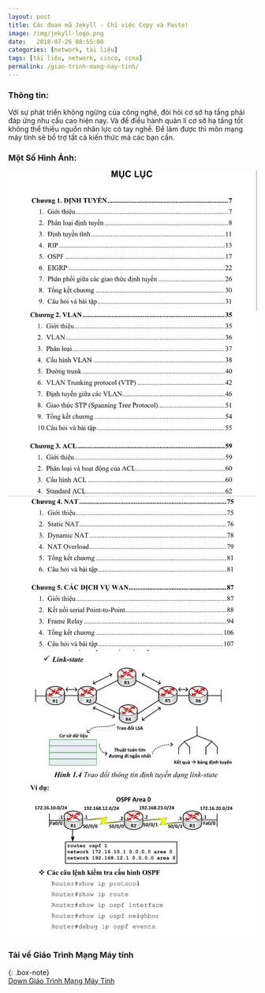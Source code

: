```yaml
---
layout: post
title: Các đoạn mã Jekyll - Chỉ việc Copy và Paste!
image: /img/jekyll-logo.png
date:   2018-07-26 08:55:00
categories: [network, tài liệu]
tags: [tài liệu, network, cisco, ccna]
permalink: /giao-trinh-mang-nay-tinh/
---
```


### Thông tin:
Với sự phát triển không ngừng của công nghệ, đòi hỏi cơ sở hạ tầng phải đáp ứng nhu cầu cao hiện nay. Và để điều hành quản lí cơ sở hạ tầng tốt không thể thiếu nguồn nhân lực có tay nghề. Để làm được thì môn mạng máy tính sẽ bổ trợ tất cả kiến thức mà các bạn cần.
### Một Số Hình Ảnh:
![Mục lục giáo trình mạng](/img/giao-trinh-mang.png)
![Mục lục giáo trình mạng](/img/giao-trinh-mang-2.png)
![Mục lục giáo trình mạng](/img/giao-trinh-mang-3.png)
![Mục lục giáo trình mạng](/img/giao-trinh-mang-4.png)
![Mục lục giáo trình mạng](/img/giao-trinh-mang-5.png)
### Tải về Giáo Trình Mạng Máy tính    

{: .box-note}  
[Down Giáo Trình Mạng Máy Tính](https://acieduvn-my.sharepoint.com/:b:/g/personal/nhanhq_aci_edu_vn1/EcQ4pRIlP-NCi7TDAfUh58MBz_v_Lyi1hF8XZJhwj78Y_g?e=uw2A7z)

